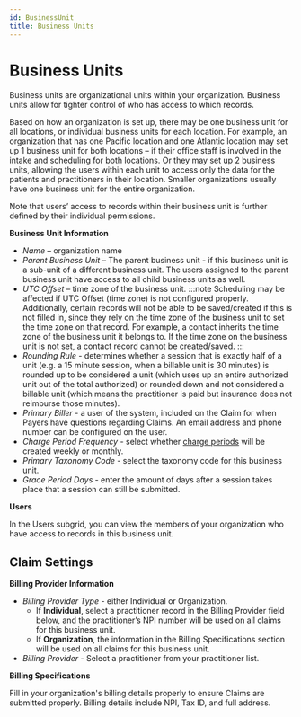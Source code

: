 ```yaml
---
id: BusinessUnit
title: Business Units
---
```

# Business Units

Business units are organizational units within your organization. Business units allow for tighter control of who has access to which records. 

Based on how an organization is set up, there may be one business unit for all locations, or individual business units for each location. For example, an organization that has one Pacific location and one Atlantic location may set up 1 business unit for both locations – if their office staff is involved in the intake and scheduling for both locations. Or they may set up 2 business units, allowing the users within each unit to access only the data for the patients and practitioners in their location. Smaller organizations usually have one business unit for the entire organization. 

Note that users’ access to records within their business unit is further defined by their individual permissions.

**Business Unit Information**

- *Name* – organization name
- *Parent Business Unit* – The parent business unit - if this business unit is a sub-unit of a different business unit. The users assigned to the parent business unit have access to all child business units as well.
- *UTC Offset* – time zone of the business unit. 
    :::note
    Scheduling may be affected if UTC Offset (time zone) is not configured properly. Additionally, certain records will not be able to be saved/created if this is not filled in, since they rely on the time zone of the business unit to set the time zone on that record. For example, a contact inherits the time zone of the business unit it belongs to. If the time zone on the business unit is not set, a contact record cannot be created/saved.
    :::
- *Rounding Rule* - determines whether a session that is exactly half of a unit (e.g. a 15 minute session, when a billable unit is 30 minutes) is rounded up to be considered a unit (which uses up an entire authorized unit out of the total authorized) or rounded down and not considered a billable unit (which means the practitioner is paid but insurance does not reimburse those minutes).
- *Primary Biller* - a user of the system, included on the Claim for when Payers have questions regarding Claims. An email address and phone number can be configured on the user.
- *Charge Period Frequency* - select whether [charge periods](../Billing/ChargePeriods.md) will be created weekly or monthly.
- *Primary Taxonomy Code* - select the taxonomy code for this business unit.
- *Grace Period Days* - enter the amount of days after a session takes place that a session can still be submitted.

**Users**

In the Users subgrid, you can view the members of your organization who have access to records in this business unit.

## Claim Settings

**Billing Provider Information**

- *Billing Provider Type* - either Individual or Organization. 
    - If **Individual**, select a practitioner record in the Billing Provider field below, and the practitioner’s NPI number will be used on all claims for this business unit. 
    - If **Organization**, the information in the Billing Specifications section will be used on all claims for this business unit.
- *Billing Provider* - Select a practitioner from your practitioner list.

**Billing Specifications**

Fill in your organization's billing details properly to ensure Claims are submitted properly. Billing details include NPI, Tax ID, and full address.